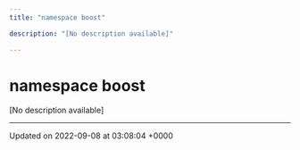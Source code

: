 ```yaml
---
title: "namespace boost"

description: "[No description available]"

---
```


# namespace boost

[No description available]






-------------------------------

Updated on 2022-09-08 at 03:08:04 +0000